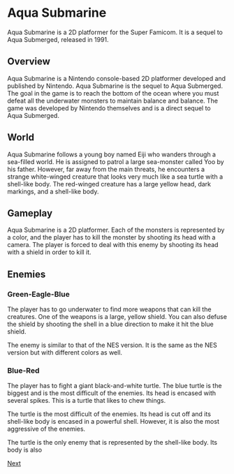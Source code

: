# Aqua Submarine

Aqua Submarine is a 2D platformer for the Super Famicom. It is a sequel to Aqua Submerged, released in 1991.

## Overview

Aqua Submarine is a Nintendo console-based 2D platformer developed and published by Nintendo. Aqua Submarine is the sequel to Aqua Submerged. The goal in the game is to reach the bottom of the ocean where you must defeat all the underwater monsters to maintain balance and balance. The game was developed by Nintendo themselves and is a direct sequel to Aqua Submerged.

## World

Aqua Submarine follows a young boy named Eiji who wanders through a sea-filled world. He is assigned to patrol a large sea-monster called Yoo by his father. However, far away from the main threats, he encounters a strange white-winged creature that looks very much like a sea turtle with a shell-like body. The red-winged creature has a large yellow head, dark markings, and a shell-like body.

## Gameplay

Aqua Submarine is a 2D platformer. Each of the monsters is represented by a color, and the player has to kill the monster by shooting its head with a camera. The player is forced to deal with this enemy by shooting its head with a shield in order to kill it.

## Enemies

### Green-Eagle-Blue

The player has to go underwater to find more weapons that can kill the creatures. One of the weapons is a large, yellow shield. You can also defuse the shield by shooting the shell in a blue direction to make it hit the blue shield.

The enemy is similar to that of the NES version. It is the same as the NES version but with different colors as well.

### Blue-Red

The player has to fight a giant black-and-white turtle. The blue turtle is the biggest and is the most difficult of the enemies. Its head is encased with several spikes. This is a turtle that likes to chew things.

The turtle is the most difficult of the enemies. Its head is cut off and its shell-like body is encased in a powerful shell. However, it is also the most aggressive of the enemies.

The turtle is the only enemy that is represented by the shell-like body. Its body is also

[Next](064.md)
